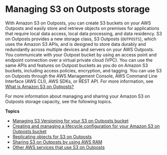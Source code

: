 # Managing S3 on Outposts storage<a name="S3OutpostsManaging"></a>

With Amazon S3 on Outposts, you can create S3 buckets on your AWS Outposts and easily store and retrieve objects on premises for applications that require local data access, local data processing, and data residency\. S3 on Outposts provides a new storage class, S3 Outposts \(`OUTPOSTS`\), which uses the Amazon S3 APIs, and is designed to store data durably and redundantly across multiple devices and servers on your AWS Outposts\. You communicate with your Outpost bucket by using an access point and endpoint connection over a virtual private cloud \(VPC\)\. You can use the same APIs and features on Outpost buckets as you do on Amazon S3 buckets, including access policies, encryption, and tagging\. You can use S3 on Outposts through the AWS Management Console, AWS Command Line Interface \(AWS CLI\), AWS SDKs, or REST API\. For more information, see [What is Amazon S3 on Outposts?](S3onOutposts.md)

For more information about managing and sharing your Amazon S3 on Outposts storage capacity, see the following topics\.

**Topics**
+ [Managing S3 Versioning for your S3 on Outposts bucket](S3OutpostsManagingVersioning.md)
+ [Creating and managing a lifecycle configuration for your Amazon S3 on Outposts bucket](S3OutpostsLifecycleManaging.md)
+ [Replicating objects for S3 on Outposts](S3OutpostsReplication.md)
+ [Sharing S3 on Outposts by using AWS RAM](outposts-sharing-with-ram.md)
+ [Other AWS services that use S3 on Outposts](S3OutpostsOtherServices.md)
